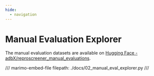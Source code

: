 ```yaml
---
hide:
  - navigation
---
```


# Manual Evaluation Explorer

The manual evaluation datasets are available on [Hugging Face - adbX/reproscreener_manual_evaluations](https://huggingface.co/datasets/adbX/reproscreener_manual_evaluations).

/// marimo-embed-file
    filepath: ./docs/02_manual_eval_explorer.py
///